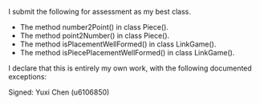 I submit the following for assessment as my best class.

* The method number2Point() in class Piece().
* The method point2Number() in class Piece().
* The method isPlacementWellFormed() in class LinkGame().
* The method isPiecePlacementWellFormed() in class LinkGame().

I declare that this is entirely my own work, with the following documented exceptions:


Signed: Yuxi Chen (u6106850)
